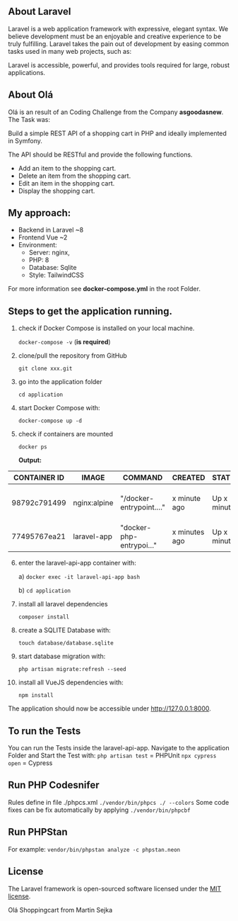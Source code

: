 ## About Laravel

Laravel is a web application framework with expressive, elegant syntax. We believe development must be an enjoyable and creative experience to be truly fulfilling. Laravel takes the pain out of development by easing common tasks used in many web projects, such as:

Laravel is accessible, powerful, and provides tools required for large, robust applications.

## About Olá ##

Olá is an result of an Coding Challenge from the Company **asgoodasnew**. The Task was: 

Build a simple REST API of a shopping cart in PHP and ideally implemented in Symfony.

The API should be RESTful and provide the following functions. 

- Add an item to the shopping cart.
- Delete an item from the shopping cart.
- Edit an item in the shopping cart.
- Display the shopping cart.

## My approach: ##
- Backend in Laravel ~8 
- Frontend Vue ~2
- Environment: 
    - Server: nginx,
    - PHP: 8
    - Database: Sqlite
    - Style: TailwindCSS

For more information see **docker-compose.yml** in the root Folder.


## Steps to get the application running. ##
1. check if Docker Compose is installed on your local machine.

    `docker-compose -v` (**is required**)

2. clone/pull the repository from GitHub

    `git clone xxx.git`

3. go into the application folder

    `cd application`

4. start Docker Compose with:

    `docker-compose up -d`

5. check if containers are mounted

    `docker ps`

    **Output:**




CONTAINER ID | IMAGE | COMMAND | CREATED | STATUS | PORTS | NAMES
-------------|-------|---------|---------|--------|-------|------
98792c791499 | nginx:alpine | "/docker-entrypoint.…" | x minute ago | Up x minutes | 0.0.0.0:8000->80/tcp, :::8000->80/tcp |  laravel-api-nginx 
77495767ea21 | laravel-app | "docker-php-entrypoi…" | x minutes ago |  Up x minutes | 9000/tcp | laravel-api-app


6. enter the laravel-api-app container with: 

    a) `docker exec -it laravel-api-app bash`

    b) `cd application`

7. install all laravel dependencies

    `composer install`

8. create a SQLITE Database with:

    `touch database/database.sqlite`

9. start database migration with:

    `php artisan migrate:refresh --seed`

10. install all VueJS dependencies with: 

    `npm install`

The application should now be accessible under http://127.0.0.1:8000.

## To run the Tests ##
You can run the Tests inside the laravel-api-app. Navigate to the application Folder and Start the Test with: 
`php artisan test` = PHPUnit
`npx cypress open` = Cypress

## Run PHP Codesnifer ##
Rules define in file ./phpcs.xml
`./vendor/bin/phpcs ./ --colors`
Some code fixes can be fix automatically by applying `./vendor/bin/phpcbf`

## Run PHPStan ##
For example: `vendor/bin/phpstan analyze -c phpstan.neon`

## License

The Laravel framework is open-sourced software licensed under the [MIT license](https://opensource.org/licenses/MIT).

Olá Shoppingcart from Martin Sejka
